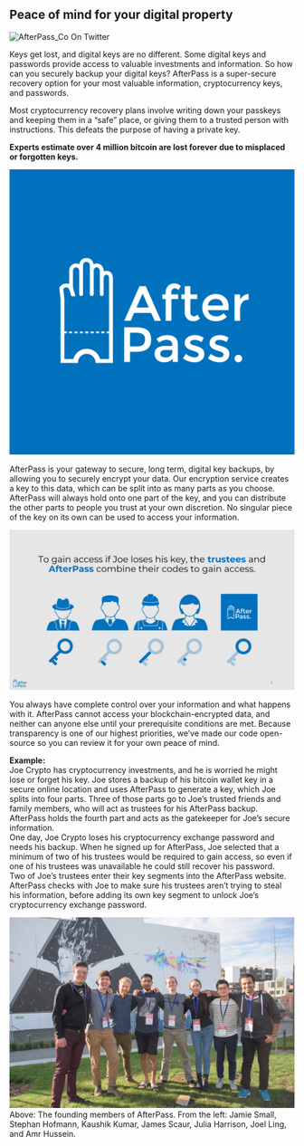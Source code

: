 ## Peace of mind for your digital property

![AfterPass_Co On Twitter](https://twitter.com/AfterPass_Co)

Keys get lost, and digital keys are no different. Some digital keys and passwords provide access to valuable investments and information. So how can you securely backup your digital keys? AfterPass is a super-secure recovery option for your most valuable information, cryptocurrency keys, and passwords.

Most cryptocurrency recovery plans involve writing down your passkeys and keeping them in a “safe” place, or giving them to a trusted person with instructions. This defeats the purpose of having a private key.

**Experts estimate over 4 million bitcoin
are lost forever due to misplaced or forgotten keys.**

![](https://github.com/AfterPass/afterpass.github.io/blob/master/Logo%202AfterPass%20512-03.png?raw=true)

AfterPass is your gateway to secure, long term, digital key backups, by allowing you to securely encrypt your data. Our encryption service creates a key to this data, which can be split into as many parts as you choose. AfterPass will always hold onto one part of the key, and you can distribute the other parts to people you trust at your own discretion. No singular piece of the key on its own can be used to access your information.

![Joe crypto and friends](https://github.com/AfterPass/afterpass.github.io/blob/master/1.3_AfterPass%20Presentation.pptx.png?raw=true)

You always have complete control over your information and what happens with it. AfterPass cannot access your blockchain-encrypted data, and neither can anyone else until your prerequisite conditions are met. Because transparency is one of our highest priorities, we’ve made our code open-source so you can review it for your own peace of mind.

**Example:**<br>
Joe Crypto has cryptocurrency investments, and he is worried he might lose or forget his key. Joe stores a backup of his bitcoin wallet key in a secure online location and uses AfterPass to generate a key, which Joe splits into four parts. Three of those parts go to Joe’s trusted friends and family members, who will act as trustees for his AfterPass backup. AfterPass holds the fourth part and acts as the gatekeeper for Joe’s secure information.<br>
One day, Joe Crypto loses his cryptocurrency exchange password and needs his backup. When he signed up for AfterPass, Joe selected that a minimum of two of his trustees would be required to gain access, so even if one of his trustees was unavailable he could still recover his password.<br>
Two of Joe’s trustees enter their key segments into the AfterPass website. AfterPass checks with Joe to make sure his trustees aren’t trying to steal his information, before adding its own key segment to unlock Joe’s cryptocurrency exchange password.

![](https://github.com/AfterPass/afterpass.github.io/blob/master/dsc_0571_1024.jpg?raw=true)
Above: The founding members of AfterPass. From the left: Jamie Small, Stephan Hofmann, Kaushik Kumar, James Scaur, Julia Harrison, Joel Ling, and Amr Hussein.
